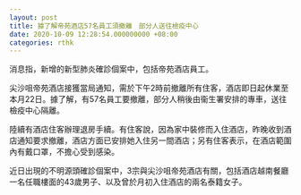 ```yaml
---
layout: post
title: 據了解帝苑酒店57名員工須撤離　部分人送往檢疫中心
date: 2020-10-09 12:28:54.000000000 +08:00
categories: rthk
---
```


消息指，新增的新型肺炎確診個案中，包括帝苑酒店員工。

尖沙咀帝苑酒店接獲當局通知，需於下午2時前撤離所有住客，酒店即日起休業至本月22日。據了解，有57名員工要撤離，部分人稍後由衞生署安排的專車，送往檢疫中心隔離。

陸續有酒店住客辦理退房手續。有住客說，因為家中裝修而入住酒店，昨晚收到酒店通知要求撤離，酒店方面已安排她入住另一間酒店；另有住客表示，在酒店範圍內有戴口罩，不擔心受到感染。

近日出現的不明源頭確診個案中，3宗與尖沙咀帝苑酒店有關，包括酒店越南餐廳一名任職樓面的43歲男子、以及曾於月初入住酒店的兩名泰籍女子。

